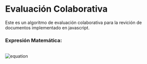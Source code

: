 # Evaluación Colaborativa
Este es un algoritmo de evaluación colaborativa para la revición de documentos implementado en javascript.
### Expresión Matemática:
\
![equation](http://latex.codecogs.com/gif.latex?z(w,x,y)=(\frac{(\frac{\sum_{w=0}^{w=n-1}\frac{w}{m}}{n}*m)+x}{2}*0.8)+\sum_{y=0}^{y=p-1}y) 
